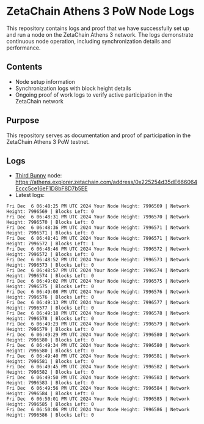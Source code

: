 # ZetaChain Athens 3 PoW Node Logs
This repository contains logs and proof that we have successfully set up and run a node on the ZetaChain Athens 3 network. The logs demonstrate continuous node operation, including synchronization details and performance.

## Contents
- Node setup information
- Synchronization logs with block height details
- Ongoing proof of work logs to verify active participation in the ZetaChain network

## Purpose
This repository serves as documentation and proof of participation in the ZetaChain Athens 3 PoW testnet.

## Logs

- [Third Bunny](https://thirdbunny.xyz/) node: https://athens.explorer.zetachain.com/address/0x225254d35dE666064Eccc5ce16eF1D8bF8D7b5EE
- Latest logs:
```
Fri Dec  6 06:48:25 PM UTC 2024 Your Node Height: 7996569 | Network Height: 7996569 | Blocks Left: 0
Fri Dec  6 06:48:31 PM UTC 2024 Your Node Height: 7996570 | Network Height: 7996570 | Blocks Left: 0
Fri Dec  6 06:48:36 PM UTC 2024 Your Node Height: 7996571 | Network Height: 7996571 | Blocks Left: 0
Fri Dec  6 06:48:41 PM UTC 2024 Your Node Height: 7996571 | Network Height: 7996572 | Blocks Left: 1
Fri Dec  6 06:48:46 PM UTC 2024 Your Node Height: 7996572 | Network Height: 7996572 | Blocks Left: 0
Fri Dec  6 06:48:52 PM UTC 2024 Your Node Height: 7996573 | Network Height: 7996573 | Blocks Left: 0
Fri Dec  6 06:48:57 PM UTC 2024 Your Node Height: 7996574 | Network Height: 7996574 | Blocks Left: 0
Fri Dec  6 06:49:02 PM UTC 2024 Your Node Height: 7996575 | Network Height: 7996575 | Blocks Left: 0
Fri Dec  6 06:49:08 PM UTC 2024 Your Node Height: 7996576 | Network Height: 7996576 | Blocks Left: 0
Fri Dec  6 06:49:13 PM UTC 2024 Your Node Height: 7996577 | Network Height: 7996577 | Blocks Left: 0
Fri Dec  6 06:49:18 PM UTC 2024 Your Node Height: 7996578 | Network Height: 7996578 | Blocks Left: 0
Fri Dec  6 06:49:23 PM UTC 2024 Your Node Height: 7996579 | Network Height: 7996579 | Blocks Left: 0
Fri Dec  6 06:49:29 PM UTC 2024 Your Node Height: 7996580 | Network Height: 7996580 | Blocks Left: 0
Fri Dec  6 06:49:34 PM UTC 2024 Your Node Height: 7996580 | Network Height: 7996580 | Blocks Left: 0
Fri Dec  6 06:49:40 PM UTC 2024 Your Node Height: 7996581 | Network Height: 7996581 | Blocks Left: 0
Fri Dec  6 06:49:45 PM UTC 2024 Your Node Height: 7996582 | Network Height: 7996582 | Blocks Left: 0
Fri Dec  6 06:49:50 PM UTC 2024 Your Node Height: 7996583 | Network Height: 7996583 | Blocks Left: 0
Fri Dec  6 06:49:56 PM UTC 2024 Your Node Height: 7996584 | Network Height: 7996584 | Blocks Left: 0
Fri Dec  6 06:50:01 PM UTC 2024 Your Node Height: 7996585 | Network Height: 7996585 | Blocks Left: 0
Fri Dec  6 06:50:06 PM UTC 2024 Your Node Height: 7996586 | Network Height: 7996586 | Blocks Left: 0
```
